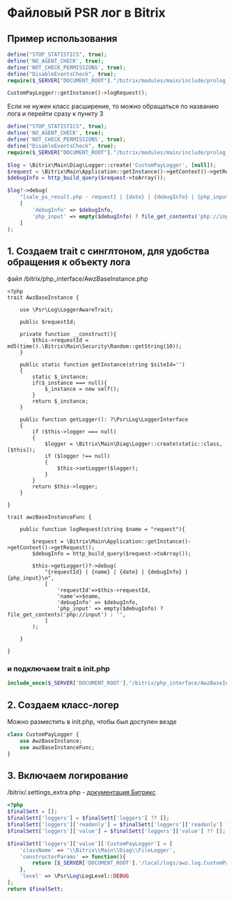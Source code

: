 # Файловый PSR лог в Bitrix
<!-- desc-start -->

## Пример использования

```php 
define("STOP_STATISTICS", true);
define('NO_AGENT_CHECK', true);
define('NOT_CHECK_PERMISSIONS', true);
define("DisableEventsCheck", true);
require($_SERVER["DOCUMENT_ROOT"]."/bitrix/modules/main/include/prolog_before.php");

CustomPayLogger::getInstance()->logRequest();

```

Если не нужен класс расширение, то можно обращаться по названию лога и перейти сразу к пункту 3

```php
define("STOP_STATISTICS", true);
define('NO_AGENT_CHECK', true);
define('NOT_CHECK_PERMISSIONS', true);
define("DisableEventsCheck", true);
require($_SERVER["DOCUMENT_ROOT"]."/bitrix/modules/main/include/prolog_before.php");

$log = \Bitrix\Main\Diag\Logger::create('CustomPayLogger', [null]);
$request = \Bitrix\Main\Application::getInstance()->getContext()->getRequest();
$debugInfo = http_build_query($request->toArray());

$log?->debug(
    "[sale_ps_result.php - request] | {date} | {debugInfo} | {php_input}\n",
    [
        'debugInfo' => $debugInfo,
        'php_input' => empty($debugInfo) ? file_get_contents('php://input') : '',
    ]
);
```

## 1. Создаем trait с синглтоном, для удобства обращения к объекту лога

файл /bitrix/php_interface/AwzBaseInstance.php

```
<?php
trait AwzBaseInstance {

    use \Psr\Log\LoggerAwareTrait;

    public $requestId;

    private function __construct(){
        $this->requestId = md5(time().\Bitrix\Main\Security\Random::getString(10));
    }

    public static function getInstance(string $siteId='')
    {
        static $_instance;
        if($_instance === null){
            $_instance = new self();
        }
        return $_instance;
    }

    public function getLogger(): ?\Psr\Log\LoggerInterface
    {
        if ($this->logger === null)
        {
            $logger = \Bitrix\Main\Diag\Logger::create(static::class, [$this]);
            if ($logger !== null)
            {
                $this->setLogger($logger);
            }
        }
        return $this->logger;
    }

}

trait awzBaseInstanceFunc {

    public function logRequest(string $name = "request"){

        $request = \Bitrix\Main\Application::getInstance()->getContext()->getRequest();
        $debugInfo = http_build_query($request->toArray());

        $this->getLogger()?->debug(
            "{requestId} | {name} | {date} | {debugInfo} | {php_input}\n",
            [
                'requestId'=>$this->requestId,
                'name'=>$name,
                'debugInfo' => $debugInfo,
                'php_input' => empty($debugInfo) ? file_get_contents('php://input') : '',
            ]
        );

    }

}
```

### и подключаем trait в init.php

```php 
include_once($_SERVER['DOCUMENT_ROOT']."/bitrix/php_interface/AwzBaseInstance.php");
```

## 2. Cоздаем класс-логер

Можно разместить в init.php, чтобы был доступен везде

```php
class CustomPayLogger {
    use AwzBaseInstance;
    use awzBaseInstanceFunc;
}
```

## 3. Включаем логирование

/bitrix/.settings_extra.php - [документация Битрикс](https://dev.1c-bitrix.ru/learning/course/index.php?COURSE_ID=43&LESSON_ID=15330&LESSON_PATH=3913.3516.5062.15330)

```php 
<?php
$finalSett = [];
$finalSett['loggers'] = $finalSett['loggers'] ?? [];
$finalSett['loggers']['readonly'] = $finalSett['loggers']['readonly'] ?? true;
$finalSett['loggers']['value'] = $finalSett['loggers']['value'] ?? [];

$finalSett['loggers']['value']['CustomPayLogger'] = [
    'className' => '\\Bitrix\\Main\\Diag\\FileLogger',
    'constructorParams' => function(){
        return [$_SERVER['DOCUMENT_ROOT'].'/local/logs/awz.log.CustomPayLogger.log'];
    },
    'level' => \Psr\Log\LogLevel::DEBUG
];
return $finalSett;
```



<!-- desc-end -->